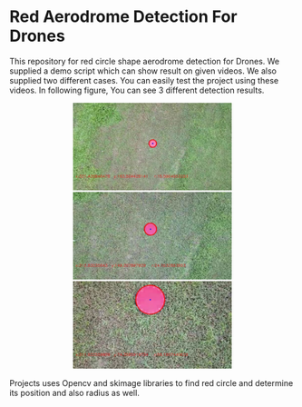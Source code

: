 # Red Aerodrome Detection For Drones

This repository for red circle shape aerodrome detection for Drones. We supplied a demo script which can show result on given videos. We also supplied two different cases. You can easily test the project using these videos. In following figure, You can see 3 different detection results. 

<p align="center">
  <img src="Output/1.jpg" width="280"/>  
  <img src="Output/370.jpg" width="280"/>  
  <img src="Output/570.jpg" width="280"/> 
</p>

Projects uses Opencv and skimage libraries to find red circle and determine its position and also radius as well.
